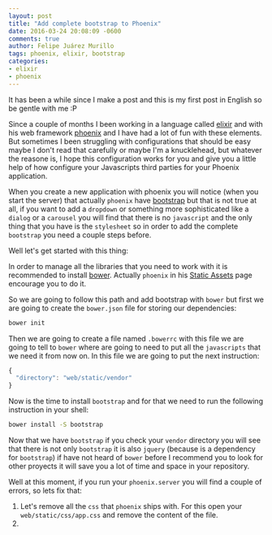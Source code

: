 ```yaml
---
layout: post
title: "Add complete bootstrap to Phoenix"
date: 2016-03-24 20:08:09 -0600
comments: true
author: Felipe Juárez Murillo
tags: phoenix, elixir, bootstrap
categories:
- elixir
- phoenix
---
```



It has been a while since I make a post and this is my first post in English so be gentle with me :P

Since a couple of months I been working in a language called [elixir](http://elixir-lang.org/) and with his web framework [phoenix](http://www.phoenixframework.org/) and I have had a lot of fun with these elements. But sometimes I been struggling with configurations that should be easy maybe I don't read that carefully or maybe I'm a knucklehead, but whatever the reasone is, I hope this configuration works for you and give you a little help of how configure your Javascripts third parties for your Phoenix application.

<!-- more -->

When you create a new application with phoenix you will notice (when you start the server) that actually `phoenix` have [bootstrap](http://getbootstrap.com/) but that is not true at all, if you want to add a `dropdown` or something more sophisticated like a `dialog` or a `carousel` you will find that there is no `javascript` and the only thing that you have is the `stylesheet` so in order to add the complete `bootstrap` you need a couple steps before.

Well let's get started with this thing:

In order to manage all the libraries that you need to work with it is recommended to install [bower](http://bower.io/). Actually `phoenix` in his [Static Assets](http://www.phoenixframework.org/docs/static-assets) page encourage you to do it.

So we are going to follow this path and add bootstrap with `bower` but first we are going to create the `bower.json` file for storing our dependencies:

```sh
bower init
```

Then we are going to create a file named `.bowerrc` with this file we are going to tell to `bower` where are going to need to put all the `javascripts` that we need it from now on. In this file we are going to put the next instruction:

```js
{
  "directory": "web/static/vendor"
}
```

Now is the time to install `bootstrap` and for that we need to run the following instruction in your shell:

``` sh
bower install -S bootstrap
```

Now that we have `bootstrap` if you check your `vendor` directory you will see that there is not only `bootstrap` it is also `jquery` (because is a dependency for `bootstrap`) if have not heard of `bower` before I recommend you to look for other proyects it will save you a lot of time and space in your repository.

Well at this moment, if you run your `phoenix.server` you will find a couple of errors, so lets fix that:

1. Let's remove all the `css` that `phoenix` ships with. For this open your `web/static/css/app.css` and remove the content of the file.
1.

